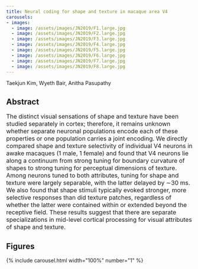 ```yaml
---
title: Neural coding for shape and texture in macaque area V4
carousels:
- images: 
  - image: /assets/images/JN2019/F1.large.jpg
  - image: /assets/images/JN2019/F2.large.jpg
  - image: /assets/images/JN2019/F3.large.jpg
  - image: /assets/images/JN2019/F4.large.jpg
  - image: /assets/images/JN2019/F5.large.jpg
  - image: /assets/images/JN2019/F6.large.jpg
  - image: /assets/images/JN2019/F7.large.jpg
  - image: /assets/images/JN2019/F8.large.jpg
---
```


Taekjun Kim, Wyeth Bair, Anitha Pasupathy

## Abstract
<Font size = "3"> The distinct visual sensations of shape and texture have been studied separately in cortex; therefore, it remains unknown whether separate neuronal populations encode each of these properties or one population carries a joint encoding. We directly compared shape and texture selectivity of individual V4 neurons in awake macaques (1 male, 1 female) and found that V4 neurons lie along a continuum from strong tuning for boundary curvature of shapes to strong tuning for perceptual dimensions of texture. Among neurons tuned to both attributes, tuning for shape and texture were largely separable, with the latter delayed by ∼30 ms. We also found that shape stimuli typically evoked stronger, more selective responses than did texture patches, regardless of whether the latter were contained within or extended beyond the receptive field. These results suggest that there are separate specializations in mid-level cortical processing for visual attributes of shape and texture. </Font>

## Figures
{% include carousel.html width="100%" number="1" %}
<!--- {% include carousel.html height="500" unit="px" duration="10" number="1" %} --->

